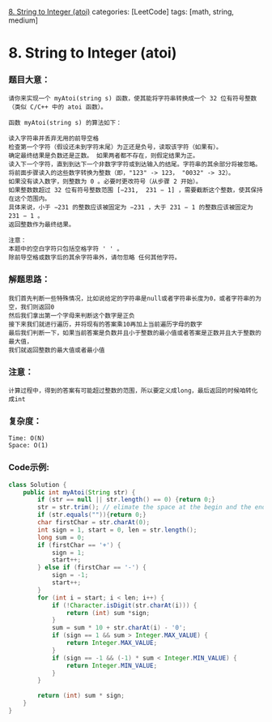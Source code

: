 [8. String to Integer (atoi)](https://leetcode.com/problems/string-to-integer-atoi/)
categories: [LeetCode]
tags: [math, string, medium] 
# 8. String to Integer (atoi)

### 题目大意：
    请你来实现一个 myAtoi(string s) 函数，使其能将字符串转换成一个 32 位有符号整数（类似 C/C++ 中的 atoi 函数）。

    函数 myAtoi(string s) 的算法如下：

    读入字符串并丢弃无用的前导空格
    检查第一个字符（假设还未到字符末尾）为正还是负号，读取该字符（如果有）。 
    确定最终结果是负数还是正数。 如果两者都不存在，则假定结果为正。
    读入下一个字符，直到到达下一个非数字字符或到达输入的结尾。字符串的其余部分将被忽略。
    将前面步骤读入的这些数字转换为整数（即，"123" -> 123， "0032" -> 32）。
    如果没有读入数字，则整数为 0 。必要时更改符号（从步骤 2 开始）。
    如果整数数超过 32 位有符号整数范围 [−231,  231 − 1] ，需要截断这个整数，使其保持在这个范围内。
    具体来说，小于 −231 的整数应该被固定为 −231 ，大于 231 − 1 的整数应该被固定为 231 − 1 。
    返回整数作为最终结果。

    注意：
    本题中的空白字符只包括空格字符 ' ' 。
    除前导空格或数字后的其余字符串外，请勿忽略 任何其他字符。

### 解题思路：
    我们首先判断一些特殊情况，比如说给定的字符串是null或者字符串长度为0，或者字符串的为空，我们则返回0
    然后我们拿出第一个字母来判断这个数字是正负
    接下来我们就进行遍历，并将现有的答案乘10再加上当前遍历字母的数字
    最后我们判断一下，如果当前答案是负数并且小于整数的最小值或者答案是正数并且大于整数的最大值，
    我们就返回整数的最大值或者最小值

### 注意：
    计算过程中，得到的答案有可能超过整数的范围，所以要定义成long，最后返回的时候咱转化成int
### 复杂度：
    Time: O(N)
    Space: O(1)
### Code示例:
```Java
class Solution {
    public int myAtoi(String str) {
        if (str == null || str.length() == 0) {return 0;}
        str = str.trim(); // elimate the space at the begin and the end of spaces
        if (str.equals("")){return 0;}
        char firstChar = str.charAt(0);
        int sign = 1, start = 0, len = str.length();
        long sum = 0;
        if (firstChar == '+') {
            sign = 1;
            start++;         
        } else if (firstChar == '-') {
            sign = -1;
            start++;
        }
        for (int i = start; i < len; i++) {
            if (!Character.isDigit(str.charAt(i))) {
                return (int) sum *sign;
            }
            sum = sum * 10 + str.charAt(i) - '0';
            if (sign == 1 && sum > Integer.MAX_VALUE) {
                return Integer.MAX_VALUE;
            }
            if (sign == -1 && (-1) * sum < Integer.MIN_VALUE) {
                return Integer.MIN_VALUE;
            }
        }
        
        return (int) sum * sign;
    }
}
```
